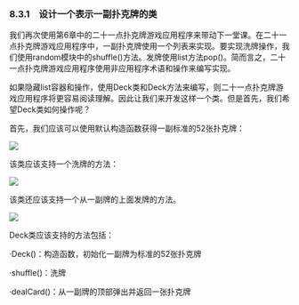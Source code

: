    

### 8.3.1　设计一个表示一副扑克牌的类

我们再次使用第6章中的二十一点扑克牌游戏应用程序来带动下一堂课。在二十一点扑克牌游戏应用程序中，一副扑克牌使用一个列表来实现。要实现洗牌操作，我们使用random模块中的shuffle()方法。发牌使用list方法pop()。简而言之，二十一点扑克牌游戏应用程序使用非应用程序术语和操作来编写实现。

如果隐藏list容器和操作，使用Deck类和Deck方法来编写，则二十一点扑克牌游戏应用程序将更容易阅读理解。因此让我们来开发这样一个类。但是首先，我们希望Deck类如何操作呢？

首先，我们应该可以使用默认构造函数获得一副标准的52张扑克牌：

![](0-Assets/Epubook/程序员编程语言经典合集（计算机科学丛书5册套装），javapython编程语言含经典教材龙书《编译原理》%20(Bruce%20Eckel%20%20Alfred%20V.%20Aho%20%20Monica%20S.%20Lam%20etc.)%20(Z-Library)/images/image08838.jpeg)

该类应该支持一个洗牌的方法：

![](0-Assets/Epubook/程序员编程语言经典合集（计算机科学丛书5册套装），javapython编程语言含经典教材龙书《编译原理》%20(Bruce%20Eckel%20%20Alfred%20V.%20Aho%20%20Monica%20S.%20Lam%20etc.)%20(Z-Library)/images/image08839.jpeg)

该类还应该支持一个从一副牌的上面发牌的方法。

![](0-Assets/Epubook/程序员编程语言经典合集（计算机科学丛书5册套装），javapython编程语言含经典教材龙书《编译原理》%20(Bruce%20Eckel%20%20Alfred%20V.%20Aho%20%20Monica%20S.%20Lam%20etc.)%20(Z-Library)/images/image08840.jpeg)

Deck类应该支持的方法包括：

·Deck()：构造函数，初始化一副牌为标准的52张扑克牌

·shuffle()：洗牌

·dealCard()：从一副牌的顶部弹出并返回一张扑克牌